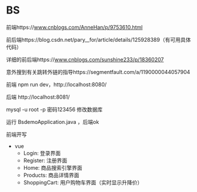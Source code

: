 # BS

前端https://www.cnblogs.com/AnneHan/p/9753610.html

前后端https://blog.csdn.net/pary__for/article/details/125928389（有可用具体代码）

详细的前后端https://www.cnblogs.com/sunshine233/p/18360207

意外搜到有关跳转外链的指导https://segmentfault.com/a/1190000044057904



前端 npm run dev，http://localhost:8080/

后端 http://localhost:8081/



 mysql -u root -p 密码123456 修改数据库

运行 BsdemoApplication.java ，后端ok

前端开写


- vue
  - Login: 登录界面
  - Register: 注册界面
  - Home: 商品搜索引擎界面
  - Products: 商品详情界面
  - ShoppingCart: 用户购物车界面（实时显示升降价）